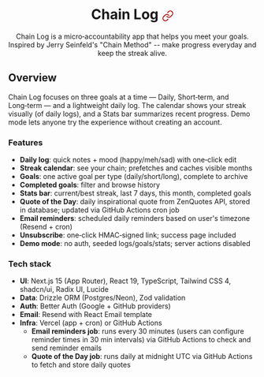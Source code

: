 <div align="center">

# Chain Log <svg xmlns="http://www.w3.org/2000/svg" width="24" height="24" viewBox="0 0 24 24" fill="none" stroke="#b91c1c" stroke-width="2" stroke-linecap="round" stroke-linejoin="round" style="display:inline;vertical-align:middle"><path d="M10 13a5 5 0 0 0 7.54.54l3-3a5 5 0 0 0-7.07-7.07l-1.72 1.71"/><path d="M14 11a5 5 0 0 0-7.54-.54l-3 3a5 5 0 0 0 7.07 7.07l1.71-1.71"/></svg>

Chain Log is a micro‑accountability app that helps you meet your goals. Inspired by Jerry Seinfeld's "Chain Method" -- make progress everyday and keep the streak alive.

</div>

## Overview

Chain Log focuses on three goals at a time — Daily, Short‑term, and Long‑term — and a lightweight daily log. The calendar shows your streak visually (of daily logs), and a Stats bar summarizes recent progress. Demo mode lets anyone try the experience without creating an account.

### Features

- **Daily log**: quick notes + mood (happy/meh/sad) with one‑click edit
- **Streak calendar**: see your chain; prefetches and caches visible months
- **Goals**: one active goal per type (daily/short/long), complete to archive
- **Completed goals**: filter and browse history
- **Stats bar**: current/best streak, last 7 days, this month, completed goals
- **Quote of the Day**: daily inspirational quote from ZenQuotes API, stored in database; updated via GitHub Actions cron job
- **Email reminders**: scheduled daily reminders based on user's timezone (Resend + cron)
- **Unsubscribe**: one‑click HMAC‑signed link; success page included
- **Demo mode**: no auth, seeded logs/goals/stats; server actions disabled

### Tech stack

- **UI**: Next.js 15 (App Router), React 19, TypeScript, Tailwind CSS 4, shadcn/ui, Radix UI, Lucide
- **Data**: Drizzle ORM (Postgres/Neon), Zod validation
- **Auth**: Better Auth (Google + GitHub providers)
- **Email**: Resend with React Email template
- **Infra**: Vercel (app + cron) or GitHub Actions
  - **Email reminders job**: runs every 30 minutes (users can configure reminder times in 30 min intervals) via GitHub Actions to check and send reminder emails
  - **Quote of the Day job**: runs daily at midnight UTC via GitHub Actions to fetch and store daily quotes
